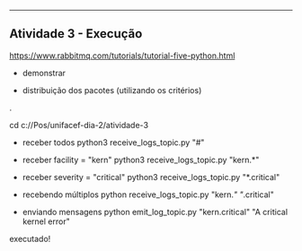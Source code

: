 ----------------------------------------------------------
Atividade 3 - Execução
----------------------------------------------------------
https://www.rabbitmq.com/tutorials/tutorial-five-python.html

* demonstrar
- distribuição dos pacotes (utilizando os critérios)

<facility>.<severity>

cd c://Pos/unifacef-dia-2/atividade-3

* receber todos
python3 receive_logs_topic.py "#"

* receber facility = "kern"
python3 receive_logs_topic.py "kern.*"

* receber severity = "critical"
python3 receive_logs_topic.py "*.critical"

* recebendo múltiplos
python receive_logs_topic.py "kern.*" "*.critical"

* enviando mensagens
python emit_log_topic.py "kern.critical" "A critical kernel error"

executado!